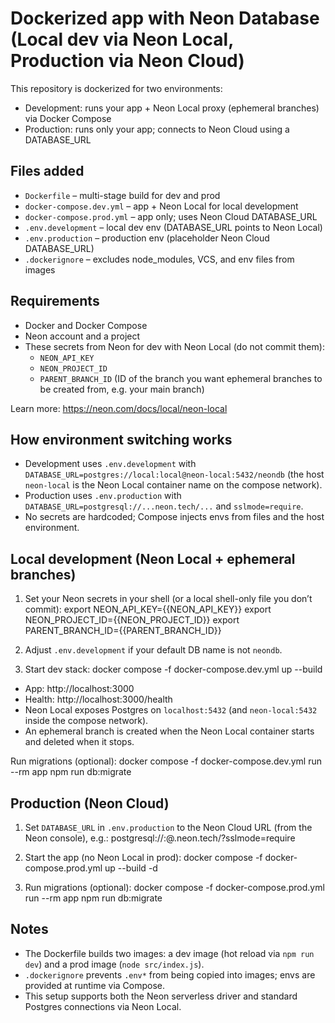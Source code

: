 # Dockerized app with Neon Database (Local dev via Neon Local, Production via Neon Cloud)

This repository is dockerized for two environments:

- Development: runs your app + Neon Local proxy (ephemeral branches) via Docker Compose
- Production: runs only your app; connects to Neon Cloud using a DATABASE_URL

## Files added

- `Dockerfile` – multi-stage build for dev and prod
- `docker-compose.dev.yml` – app + Neon Local for local development
- `docker-compose.prod.yml` – app only; uses Neon Cloud DATABASE_URL
- `.env.development` – local dev env (DATABASE_URL points to Neon Local)
- `.env.production` – production env (placeholder Neon Cloud DATABASE_URL)
- `.dockerignore` – excludes node_modules, VCS, and env files from images

## Requirements

- Docker and Docker Compose
- Neon account and a project
- These secrets from Neon for dev with Neon Local (do not commit them):
  - `NEON_API_KEY`
  - `NEON_PROJECT_ID`
  - `PARENT_BRANCH_ID` (ID of the branch you want ephemeral branches to be created from, e.g. your main branch)

Learn more: https://neon.com/docs/local/neon-local

## How environment switching works

- Development uses `.env.development` with `DATABASE_URL=postgres://local:local@neon-local:5432/neondb` (the host `neon-local` is the Neon Local container name on the compose network).
- Production uses `.env.production` with `DATABASE_URL=postgresql://...neon.tech/...` and `sslmode=require`.
- No secrets are hardcoded; Compose injects envs from files and the host environment.

## Local development (Neon Local + ephemeral branches)

1. Set your Neon secrets in your shell (or a local shell-only file you don’t commit):
   export NEON_API_KEY={{NEON_API_KEY}}
   export NEON_PROJECT_ID={{NEON_PROJECT_ID}}
   export PARENT_BRANCH_ID={{PARENT_BRANCH_ID}}

2. Adjust `.env.development` if your default DB name is not `neondb`.

3. Start dev stack:
   docker compose -f docker-compose.dev.yml up --build

- App: http://localhost:3000
- Health: http://localhost:3000/health
- Neon Local exposes Postgres on `localhost:5432` (and `neon-local:5432` inside the compose network).
- An ephemeral branch is created when the Neon Local container starts and deleted when it stops.

Run migrations (optional):
docker compose -f docker-compose.dev.yml run --rm app npm run db:migrate

## Production (Neon Cloud)

1. Set `DATABASE_URL` in `.env.production` to the Neon Cloud URL (from the Neon console), e.g.:
   postgresql://<user>:<password>@<endpoint>.neon.tech/<db>?sslmode=require

2. Start the app (no Neon Local in prod):
   docker compose -f docker-compose.prod.yml up --build -d

3. Run migrations (optional):
   docker compose -f docker-compose.prod.yml run --rm app npm run db:migrate

## Notes

- The Dockerfile builds two images: a dev image (hot reload via `npm run dev`) and a prod image (`node src/index.js`).
- `.dockerignore` prevents `.env*` from being copied into images; envs are provided at runtime via Compose.
- This setup supports both the Neon serverless driver and standard Postgres connections via Neon Local.
